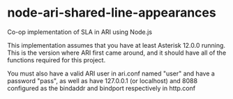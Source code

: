 # node-ari-shared-line-appearances
Co-op implementation of SLA in ARI using Node.js

This implementation assumes that you have at least Asterisk 12.0.0 running. This is the version where ARI first came around, and it should have all of the functions required for this project.

You must also have a valid ARI user in ari.conf named "user" and have a password "pass", as well as have 127.0.0.1 (or localhost) and 8088 configured as the bindaddr and bindport respectively in http.conf

